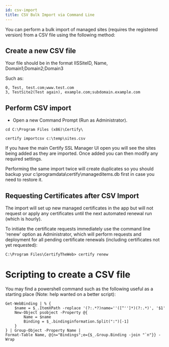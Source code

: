 ```yaml
---
id: csv-import
title: CSV Bulk Import via Command Line
---
```


You can perform a bulk import of managed sites (requires the registered version) from a CSV file using the following method:

## Create a new CSV file

Your file should be in the format IISSiteID, Name, Domain1;Domain2;Domain3

Such as:
```
0, Test, test.com;www.test.com
3, TestSite2(Test again), example.com;subdomain.example.com

````

## Perform CSV import
- Open a new Command Prompt (Run as Administrator).

```
cd C:\Program Files (x86)\Certify\

certify importcsv c:\temp\sites.csv
```
If you have the main Certify SSL Manager UI open you will see the sites being added as they are imported. Once added you can then modify any required settings.

Performing the same import twice will create duplicates so you should backup your c:\programdata\certify\manageditems.db first in case you need to restore it.

## Requesting Certificates after CSV Import
The import will set up new managed certificates in the app but will not request or apply any certificates until the next automated renewal run (which is hourly).

To initiate the certificate requests immediately use the command line 'renew' option as Administrator, which will perform requests and deployment for all pending certificate renewals (including certificates not yet requested):

`C:\Program Files\CertifyTheWeb> certify renew`

# Scripting to create a CSV file
You may find a powershell command such as the following useful as a starting place (Note: help wanted on a better script):
```PS
Get-WebBinding | % {
    $name = $_.ItemXPath -replace '(?:.*?)name=''([^'']*)(?:.*)', '$1'
    New-Object psobject -Property @{
        Name = $name
        Binding = $_.bindinginformation.Split(":")[-1]
    }
} | Group-Object -Property Name |
Format-Table Name, @{n="Bindings";e={$_.Group.Binding -join "`n"}} -Wrap
```
